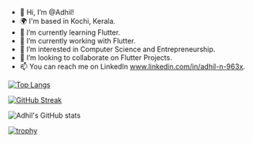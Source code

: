 - 👋 Hi, I’m @Adhil!
- 🌍 I'm based in Kochi, Kerala.
- 🌱 I’m currently learning Flutter.
- 🔭 I’m currently working with Flutter.
- 👀 I’m interested in Computer Science and Entrepreneurship.
- 💞️ I’m looking to collaborate on Flutter Projects.
- 📫 You can reach me on LinkedIn www.linkedin.com/in/adhil-n-963x.

[![Top Langs](https://github-readme-stats.vercel.app/api/top-langs/?username=Adhil-4dh11&layout=compact)](https://github.com/anuraghazra/github-readme-stats)

[![GitHub Streak](https://github-readme-streak-stats.herokuapp.com/?user=Adhil-4dh11&theme=highcontrast)](https://git.io/streak-stats)

![Adhil's GitHub stats](https://github-readme-stats.vercel.app/api?username=Adhil-4dh11&count_private=true&show_icons=true&theme=radical)

[![trophy](https://github-profile-trophy.vercel.app/?username=Adhil-4dh11&theme=onedark)](https://github.com/ryo-ma/github-profile-trophy)

<!---
Adhil-4dh11/Adhil-4dh11 is a ✨ special ✨ repository because its `README.md` (this file) appears on your GitHub profile.
You can click the Preview link to take a look at your changes.
--->
